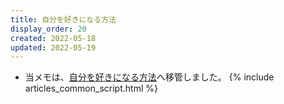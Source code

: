 ```yaml
---
title: 自分を好きになる方法
display_order: 20
created: 2022-05-18
updated: 2022-05-19
---
```

- 当メモは、[自分を好きになる方法](https://thinktwice.tech/life/success/how_to_love_myself/)へ移管しました。
{% include articles_common_script.html %}
